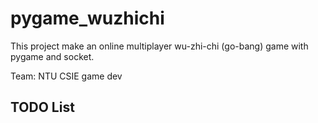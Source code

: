 # pygame_wuzhichi

This project make an online multiplayer wu-zhi-chi (go-bang) game with pygame and socket.

Team: NTU CSIE game dev

## TODO List
